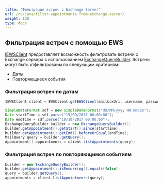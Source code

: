 ```yaml
---
title: "Фильтрация встреч с Exchange Server"
url: /ru/java/filter-appointments-from-exchange-server/
weight: 130
type: docs
---
```



## **Фильтрация встреч с помощью EWS**
[IEWSClient](https://apireference.aspose.com/email/java/com.aspose.email/IEWSClient) предоставляет возможность фильтровать встречи с Exchange сервера с использованием [ExchangeQueryBuilder](https://apireference.aspose.com/email/java/com.aspose.email/ExchangeQueryBuilder). Встречи могут быть отфильтрованы по следующим критериям:

- Даты
- Повторяющиеся события
### **Фильтрация встреч по датам**


~~~Java
IEWSClient client = EWSClient.getEWSClient(mailboxUri, username, password, domain);

SimpleDateFormat sdf = new SimpleDateFormat("dd/MM/yyyy HH:mm:ss");
Date startTime = sdf.parse("15/09/2017 00:00:00");
Date endTime = sdf.parse("10/10/2017 00:00:00");
ExchangeQueryBuilder builder = new ExchangeQueryBuilder();
builder.getAppointment().getStart().since(startTime);
builder.getAppointment().getEnd().beforeOrEqual(endTime);
MailQuery query = builder.getQuery();
Appointment[] appointments = client.listAppointments(query);
~~~
### **Фильтрация встреч по повторяющимся событиям**


~~~Java
builder = new ExchangeQueryBuilder();
builder.getAppointment().isRecurring().equals(false);
query = builder.getQuery();
appointments = client.listAppointments(query);
~~~
